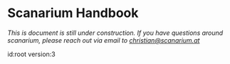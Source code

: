 # Scanarium Handbook

_This is document is still under construction. If you have questions around scanarium, please reach out via email to [christian@scanarium.at](mailto:christian@scanarium.at)_

id:root
version:3
